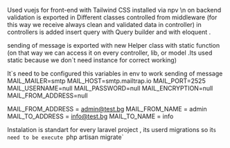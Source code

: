 Used vuejs for front-end with Tailwind CSS installed via npv \n
on backend validation is exported in Different classes controlled from middleware (for this way we receive always clean and validated data in controller)
in controllers is added insert query with Query builder and with eloquent . 

sending of message is exported with new Helper class with static function (on that way we can access it on every controller, lib, or model .Its used static because we don`t need instance for correct working)

It`s need to be configured this variables in env to work sending of message
MAIL_MAILER=smtp
MAIL_HOST=smtp.mailtrap.io
MAIL_PORT=2525
MAIL_USERNAME=null
MAIL_PASSWORD=null
MAIL_ENCRYPTION=null
MAIL_FROM_ADDRESS=null

MAIL_FROM_ADDRESS = admin@test.bg
MAIL_FROM_NAME = admin
MAIL_TO_ADDRESS = info@test.bg
MAIL_TO_NAME = info


Instalation is standart for every laravel project , its userd migrations so it`s need to be execute `php artisan migrate`
